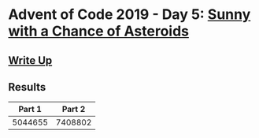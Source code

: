 # Advent of Code 2019 - Day 5: [Sunny with a Chance of Asteroids](https://adventofcode.com/2019/day/5)

## [Write Up](https://github.com/CodingAP/advent-of-code/blob/main/writeups/2019/day5_writeup.md)
## Results
| Part 1 | Part 2 | 
|:---:|:---:|
| 5044655 | 7408802 |